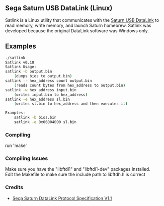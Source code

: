 ## Sega Saturn USB DataLink (Linux)

Satlink is a Linux utility that communicates with the [Saturn USB DataLink](http://www.gamingenterprisesinc.com/DataLink/) to read memory, write memory, and launch Saturn homebrew. Satlink was developed because the original DataLink software was Windows only. 

## Examples
```Bash
./satlink
Satlink v0.10
Satlink Usage:
satlink -b output.bin
    (dumps bios to output.bin)
satlink -r hex_address count output.bin
    (reads count bytes from hex_address to output.bin)
satlink -w hex_address input.bin
    (writes input.bin to hex_address)
satlink -e hex_address sl.bin
    (writes sl.bin to hex_address and then executes it)

Examples:
    satlink -b bios.bin
    satlink -e 0x06004000 sl.bin
```

### Compiling
run 'make'

### Compiling Issues
Make sure you have the "libftdi1" and "libftdi1-dev" packages installed.  
Edit the Makefile to make sure the include path to libftdh.h is correct

### Credits
- [Sega Saturn DataLink Protocol Specification V1.1](http://www.gamingenterprisesinc.com/DataLink/DataLink_Protocol_V11.pdf)
